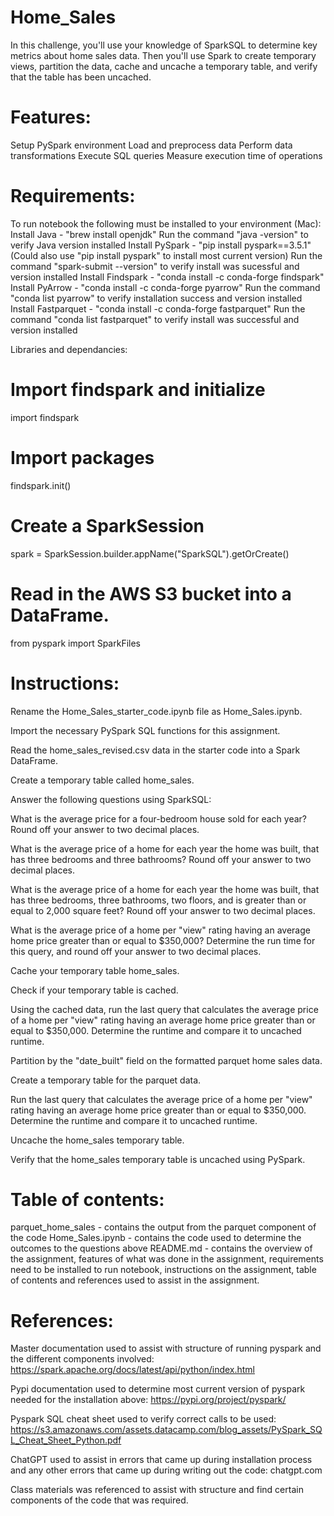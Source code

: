 # Home_Sales

In this challenge, you'll use your knowledge of SparkSQL to determine key metrics about home sales data. Then you'll use Spark to create temporary views, partition the data, cache and uncache a temporary table, and verify that the table has been uncached.

# Features:
Setup PySpark environment
Load and preprocess data
Perform data transformations
Execute SQL queries
Measure execution time of operations

# Requirements:
To run notebook the following must be installed to your environment (Mac):
Install Java - "brew install openjdk" 
Run the command "java -version" to verify Java version installed
Install PySpark - "pip install pyspark==3.5.1" (Could also use "pip install pyspark" to install most current version)
Run the command "spark-submit --version" to verify install was sucessful and version installed
Install Findspark - "conda install -c conda-forge findspark"
Install PyArrow - "conda install -c conda-forge pyarrow"
Run the command "conda list pyarrow" to verify installation success and version installed
Install Fastparquet - "conda install -c conda-forge fastparquet"
Run the command "conda list fastparquet" to verify install was successful and version installed

Libraries and dependancies:
# Import findspark and initialize
import findspark
# Import packages
findspark.init()
# Create a SparkSession
spark = SparkSession.builder.appName("SparkSQL").getOrCreate()
# Read in the AWS S3 bucket into a DataFrame.
from pyspark import SparkFiles

# Instructions:
Rename the Home_Sales_starter_code.ipynb file as Home_Sales.ipynb.

Import the necessary PySpark SQL functions for this assignment.

Read the home_sales_revised.csv data in the starter code into a Spark DataFrame.

Create a temporary table called home_sales.

Answer the following questions using SparkSQL:

What is the average price for a four-bedroom house sold for each year? Round off your answer to two decimal places.

What is the average price of a home for each year the home was built, that has three bedrooms and three bathrooms? Round off your answer to two decimal places.

What is the average price of a home for each year the home was built, that has three bedrooms, three bathrooms, two floors, and is greater than or equal to 2,000 square feet? Round off your answer to two decimal places.

What is the average price of a home per "view" rating having an average home price greater than or equal to $350,000? Determine the run time for this query, and round off your answer to two decimal places.

Cache your temporary table home_sales.

Check if your temporary table is cached.

Using the cached data, run the last query that calculates the average price of a home per "view" rating having an average home price greater than or equal to $350,000. Determine the runtime and compare it to uncached runtime.

Partition by the "date_built" field on the formatted parquet home sales data.

Create a temporary table for the parquet data.

Run the last query that calculates the average price of a home per "view" rating having an average home price greater than or equal to $350,000. Determine the runtime and compare it to uncached runtime.

Uncache the home_sales temporary table.

Verify that the home_sales temporary table is uncached using PySpark.

# Table of contents:
parquet_home_sales - contains the output from the parquet component of the code
Home_Sales.ipynb - contains the code used to determine the outcomes to the questions above
README.md - contains the overview of the assignment, features of what was done in the assignment, requirements need to be installed to run notebook, instructions on the assignment, table of contents and references used to assist in the assignment.

# References:
Master documentation used to assist with structure of running pyspark and the different components involved:
https://spark.apache.org/docs/latest/api/python/index.html

Pypi documentation used to determine most current version of pyspark needed for the installation above:
https://pypi.org/project/pyspark/

Pyspark SQL cheat sheet used to verify correct calls to be used:
https://s3.amazonaws.com/assets.datacamp.com/blog_assets/PySpark_SQL_Cheat_Sheet_Python.pdf

ChatGPT used to assist in errors that came up during installation process and any other errors that came up during writing out the code:
chatgpt.com

Class materials was referenced to assist with structure and find certain components of the code that was required.